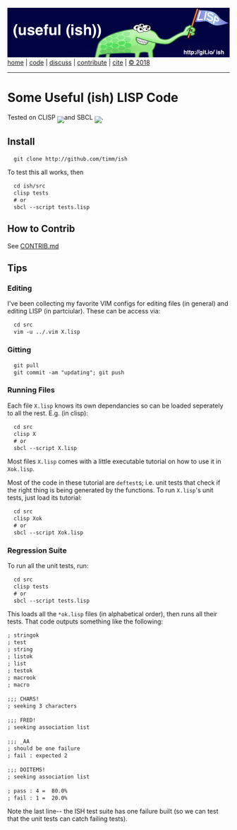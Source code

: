 [![](https://raw.githubusercontent.com/timm/ish/master/etc/img/banner.png)](https://github.com/timm/ish/blob/master/README.md)  
[home](http://git.io/ish)
| [code](https://github.com/timm/ish/tree/master/src)
| [discuss](https://github.com/timm/ish/issues)
| [contribute](https://github.com/timm/ish/blob/master/CONTRIB.md)
| [cite](https://github.com/timm/ish/blob/master/CITATION.md)
| [&copy; 2018](https://github.com/timm/ish/blob/master/LICENSE.md)

______

# Some  Useful (ish) LISP Code

Tested on CLISP <img align=middle src="https://clisp.sourceforge.io/clisp.png" height=30>and  SBCL <img  align=middle src="http://www.sbcl.org/sbclbutton.png" height=30>.

## Install

      git clone http://github.com/timm/ish

To test this all works, then

      cd ish/src
      clisp tests
      # or
      sbcl --script tests.lisp

## How to Contrib

See [CONTRIB.md](CONTRIB.md)

## Tips

### Editing

I've been collecting my favorite VIM configs for editing files
(in general) and editing LISP (in partciular). These can be access via:

      cd src
      vim -u ../.vim X.lisp

### Gitting

      git pull
      git commit -am "updating"; git push

### Running Files

Each file `X.lisp` knows its own dependancies so can be loaded seperately
to all the rest. E.g. (in clisp):

      cd src
      clisp X
      # or
      sbcl --script X.lisp

Most files `X.lisp` comes with a  little executable tutorial on
how to use it in `Xok.lisp`.

Most of the code in these  tutorial are `deftest`s; i.e. unit tests
that check if the right thing is being generated by the functions.
To run  `X.lisp`'s  unit tests, just load its tutorial:

      cd src
      clisp Xok
      # or
      sbcl --script Xok.lisp

### Regression Suite

To run all the unit tests, run:
  
      cd src
      clisp tests
      # or
      sbcl --script tests.lisp

This loads all the `*ok.lisp` files (in alphabetical order), then runs
all their tests.
That code outputs something like the following:

```
; stringok
; test
; string
; listok
; list
; testok
; macrook
; macro

;;; CHARS!
; seeking 3 characters

;;; FRED!
; seeking association list

;;; _AA
; should be one failure
; fail : expected 2

;;; DOITEMS!
; seeking association list

; pass : 4 =  80.0%
; fail : 1 =  20.0%
```

Note the last line-- the ISH test suite has one failure built (so we can test that the unit tests
can catch failing tests).



